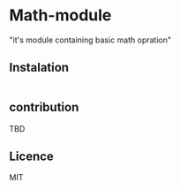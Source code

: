 # Math-module

 "it's module containing basic math opration"

## Instalation
``` npm install starlight-math
```

## contribution
TBD

## Licence
MIT